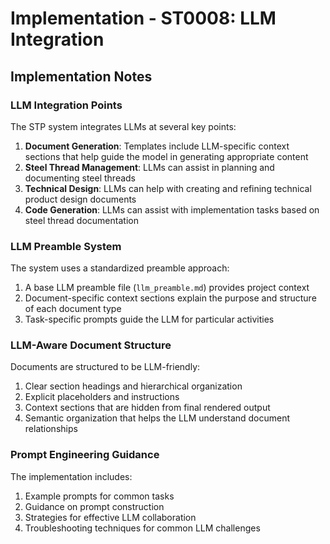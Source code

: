# Implementation - ST0008: LLM Integration

## Implementation Notes

### LLM Integration Points

The STP system integrates LLMs at several key points:

1. **Document Generation**: Templates include LLM-specific context sections that help guide the model in generating appropriate content
2. **Steel Thread Management**: LLMs can assist in planning and documenting steel threads
3. **Technical Design**: LLMs can help with creating and refining technical product design documents
4. **Code Generation**: LLMs can assist with implementation tasks based on steel thread documentation

### LLM Preamble System

The system uses a standardized preamble approach:

1. A base LLM preamble file (`llm_preamble.md`) provides project context
2. Document-specific context sections explain the purpose and structure of each document type
3. Task-specific prompts guide the LLM for particular activities

### LLM-Aware Document Structure

Documents are structured to be LLM-friendly:

1. Clear section headings and hierarchical organization
2. Explicit placeholders and instructions
3. Context sections that are hidden from final rendered output
4. Semantic organization that helps the LLM understand document relationships

### Prompt Engineering Guidance

The implementation includes:

1. Example prompts for common tasks
2. Guidance on prompt construction
3. Strategies for effective LLM collaboration
4. Troubleshooting techniques for common LLM challenges

